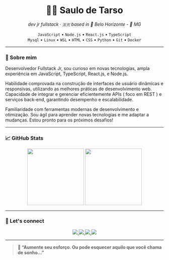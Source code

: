 <h1 align="center">👨‍💻 Saulo de Tarso</h1>
<p align="center">
  <em>dev jr fullstack · 🇧🇷 based in 📍 Belo Horizonte - 🔺 MG </em>
</p>

<p align="center">
  <code>JavaScript</code> • <code>Node.js</code> • <code>React.js</code> • <code>TypeScript</code><br/>
  <code>Mysql</code> • <code>Linux</code> • <code>WSL</code> • <code>HTML</code> • 
  <code>CSS</code> • <code>Python</code> • <code>Git</code> • <code>Docker</code>
</p>

---

### 🤙 Sobre mim

Desenvolvedor Fullstack Jr, sou curioso em novas tecnologias, ampla experiência em JavaScript, TypeScript, React.js, e Node.js. 

Habilidade comprovada na construção de interfaces de usuário dinâmicas e responsivas, utilizando as melhores práticas de desenvolvimento web. Capacidade de integrar e gerenciar eficientemente APIs ( foco em REST ) e serviços back-end, garantindo desempenho e escalabilidade. 

Familiaridade com ferramentas modernas de desenvolvimento e otimização. Sou ágil para aprender novas tecnologias e me adaptar a mudanças. Estou pronto para os próximos desafios!

---

### 📈 GitHub Stats

<div align="center">
  <img height="180em" src="https://github-readme-stats.vercel.app/api?username=saulodtarso06&show_icons=true&theme=github_dark&hide_border=true&count_private=true&hide_title=true"/>
  <img height="180em" src="https://github-readme-stats.vercel.app/api/top-langs/?username=saulodtarso06&layout=compact&theme=github_dark&hide_border=true"/>
</div>

---

### 🔗 Let's connect

<p align="center">

  <a href="https://www.instagram.com/saullo.detarso06/" target="_blank">
    <img src="https://img.shields.io/badge/Instagram-993399?style=for-the-badge&logo=instagram&logoColor=white"/>
  </a>
  
  <a href="https://br.linkedin.com/in saulo-de-tarso-8a2b00133" target="_blank">
    <img src="https://img.shields.io/badge/LinkedIn-007ACC?style=for-the-badge&logo=linkedin&logoColor=white"/>
  </a>

  <a href="https://x.com/SaulodeTarso10"       target="_blanck">
    <img src="https://img.shields.io/badge/X.COM-000000?style=for-the-badge&logo=X&logoColor=white"/>
  </a>

<a href="https://outlook.com.br" target="_blanck">
    <img src="https://img.shields.io/badge/✉ saulo.detarso06@yahoo.com.br-006400?style=for-the-badge&logo=email&logoColor=white"/>
    </a>
</p>

---

> **💬 “Aumente seu esforço. Ou pode esquecer aquilo que você chama de sonho...”**
